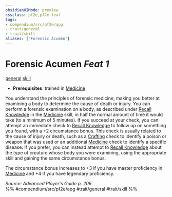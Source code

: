 ```yaml
---
obsidianUIMode: preview
cssclass: pf2e,pf2e-feat
tags:
- compendium/src/pf2e/apg
- trait/general
- trait/skill
aliases: ["Forensic Acumen"]
---
```

# Forensic Acumen  *Feat 1*  
[general](rules/traits/general.md)  [skill](rules/traits/skill.md)  

- **Prerequisites**: trained in [Medicine](compendium/skills.md#Medicine)

You understand the principles of forensic medicine, making you better at examining a body to determine the cause of death or injury. You can perform a forensic examination on a body, as described under [Recall Knowledge](rules/actions/recall-knowledge.md) in the [Medicine](compendium/skills.md#Medicine) skill, in half the normal amount of time it would take (to a minimum of 5 minutes). If you succeed at your check, you can attempt an immediate check to [Recall Knowledge](rules/actions/recall-knowledge.md) to follow up on something you found, with a +2 circumstance bonus. This check is usually related to the cause of injury or death, such as a [Crafting](compendium/skills.md#Crafting) check to identify a poison or weapon that was used or an additional [Medicine](compendium/skills.md#Medicine) check to identify a specific disease. If you prefer, you can instead attempt to [Recall Knowledge](rules/actions/recall-knowledge.md) about the type of creature whose body you were examining, using the appropriate skill and gaining the same circumstance bonus.

The circumstance bonus increases to +3 if you have master proficiency in [Medicine](compendium/skills.md#Medicine) and +4 if you have legendary proficiency.

*Source: Advanced Player's Guide p. 206*  
%% #compendium/src/pf2e/apg #trait/general #trait/skill %%